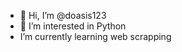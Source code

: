 - 👋 Hi, I’m @doasis123
- 👀 I’m interested in Python
- I’m currently learning web scrapping



<!---
doasis123/doasis123 is a ✨ special ✨ repository because its `README.md` (this file) appears on your GitHub profile.
You can click the Preview link to take a look at your changes.
--->
